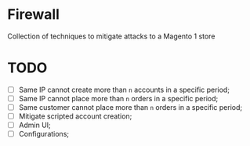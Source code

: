 # Firewall

Collection of techniques to mitigate attacks to a Magento 1 store

# TODO

- [ ] Same IP cannot create more than `n` accounts in a specific period;
- [ ] Same IP cannot place more than `n` orders in a specific period;
- [ ] Same customer cannot place more than `n` orders in a specific period;
- [ ] Mitigate scripted account creation;
- [ ] Admin UI;
- [ ] Configurations;
